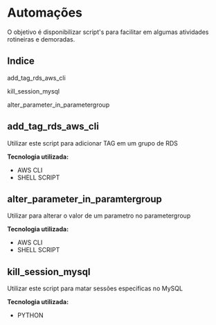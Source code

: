 # Automações

O objetivo é disponibilizar script's para facilitar em algumas atividades rotineiras e demoradas.

## Indice

add_tag_rds_aws_cli

kill_session_mysql

alter_parameter_in_parametergroup


## add_tag_rds_aws_cli

Utilizar este script para adicionar TAG em um grupo de RDS

**Tecnologia utilizada:**

* AWS CLI
* SHELL SCRIPT

## alter_parameter_in_paramtergroup

Utilizar para alterar o valor de um parametro no parametergroup

**Tecnologia utilizada:**

* AWS CLI
* SHELL SCRIPT

## kill_session_mysql

Utilizar este script para matar sessões especificas no MySQL

**Tecnologia utilizada:**

* PYTHON
